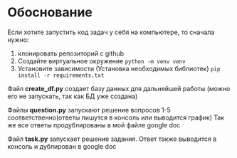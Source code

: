 # Обоснование

Если хотите запустить код задач у себя на компьютере, то сначала нужно:
1. клонировать репозиторий с github
2. Создайте виртуальное окружение `python -m venv venv`
3. Установите зависимости (Установка необходимых библиотек) `pip install -r requirements.txt`

Файл __create_df.py__ создает базу данных для дальнейшей работы (можно его не запускать, так как БД уже создана)

Файлы __question.py__ запускают решение вопросов 1-5 соответственно(ответы пишутся в консоль или выводится график)
Так же все ответы продублированы  в мой файле google doc

Файл __task.py__ запускает решение задания. Ответ также выводится в консоль и дублирован в google doc